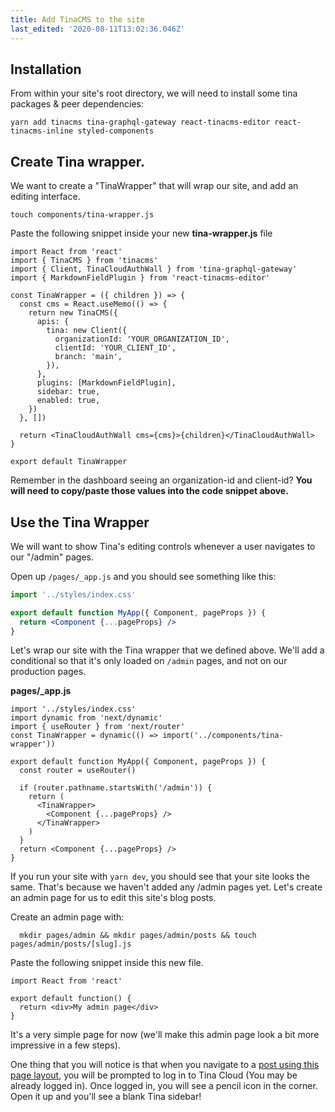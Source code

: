```yaml
---
title: Add TinaCMS to the site
last_edited: '2020-08-11T13:02:36.046Z'
---
```


## Installation

From within your site's root directory, we will need to install some tina packages & peer dependencies:

```bash,copy
yarn add tinacms tina-graphql-gateway react-tinacms-editor react-tinacms-inline styled-components
```

## Create Tina wrapper.

We want to create a "TinaWrapper" that will wrap our site, and add an editing interface.

```bash,copy
touch components/tina-wrapper.js
```

Paste the following snippet inside your new **tina-wrapper.js** file

```jsx,copy
import React from 'react'
import { TinaCMS } from 'tinacms'
import { Client, TinaCloudAuthWall } from 'tina-graphql-gateway'
import { MarkdownFieldPlugin } from 'react-tinacms-editor'

const TinaWrapper = ({ children }) => {
  const cms = React.useMemo(() => {
    return new TinaCMS({
      apis: {
        tina: new Client({
          organizationId: 'YOUR_ORGANIZATION_ID',
          clientId: 'YOUR_CLIENT_ID',
          branch: 'main',
        }),
      },
      plugins: [MarkdownFieldPlugin],
      sidebar: true,
      enabled: true,
    })
  }, [])

  return <TinaCloudAuthWall cms={cms}>{children}</TinaCloudAuthWall>
}

export default TinaWrapper
```

Remember in the dashboard seeing an organization-id and client-id? **You will need to copy/paste those values into the code snippet above.**

## Use the Tina Wrapper

We will want to show Tina's editing controls whenever a user navigates to our "/admin" pages.

Open up `/pages/_app.js` and you should see something like this:

```jsx
import '../styles/index.css'

export default function MyApp({ Component, pageProps }) {
  return <Component {...pageProps} />
}
```

Let's wrap our site with the Tina wrapper that we defined above. We'll add a conditional so that it's only loaded on `/admin` pages, and not on our production pages.

**pages/\_app.js**

```jsx,copy
import '../styles/index.css'
import dynamic from 'next/dynamic'
import { useRouter } from 'next/router'
const TinaWrapper = dynamic(() => import('../components/tina-wrapper'))

export default function MyApp({ Component, pageProps }) {
  const router = useRouter()

  if (router.pathname.startsWith('/admin')) {
    return (
      <TinaWrapper>
        <Component {...pageProps} />
      </TinaWrapper>
    )
  }
  return <Component {...pageProps} />
}
```

If you run your site with `yarn dev`, you should see that your site looks the same. That's because we haven't added any /admin pages yet. Let's create an admin page for us to edit this site's blog posts.

Create an admin page with:

```bash,copy
  mkdir pages/admin && mkdir pages/admin/posts && touch pages/admin/posts/[slug].js
```

Paste the following snippet inside this new file.

```jsx,copy
import React from 'react'

export default function() {
  return <div>My admin page</div>
}
```

It's a very simple page for now (we'll make this admin page look a bit more impressive in a few steps).

One thing that you will notice is that when you navigate to a [post using this page layout](http://localhost:3000/admin/posts/hello-world), you will be prompted to log in to Tina Cloud (You may be already logged in). Once logged in, you will see a pencil icon in the corner. Open it up and you'll see a blank Tina sidebar!
